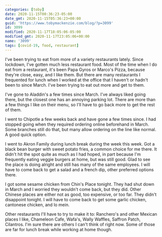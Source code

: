```yaml
---
categories: [toby]
date: 2020-11-15T00:36:23-05:00
date_gmt: 2020-11-15T05:36:23+00:00
guid: 'https://www.tobymackenzie.com/blog/?p=3099'
id: 3099
modified: 2020-11-17T18:05:06-05:00
modified_gmt: 2020-11-17T23:05:06+00:00
name: '3099'
tags: [covid-19, food, restaurant]
---
```


I've been trying to eat from more of a variety restaurants lately.<!--more-->  Since lockdown, I've gotten much less restaurant food.  Most of the time when I do eat from a restaurant, it's been Papa Gyros or Marco's Pizza, because they're close, easy, and I like them.  But there are many restaurants I frequented for lunch when I worked at the office that I haven't or hadn't been to since March.  I've been trying to eat out more and get to them.

I've gone to Aladdin's a few times since March.  I've always liked going there, but the closest one has an annoying parking lot.  There are more than a few things I like on their menu, so I'll have to go back more to get the rest of them.

I went to Chipotle a few weeks back and have gone a few times since.  I had stopped going when they required ordering online beforehand in March.  Some branches still do that, but many allow ordering on the line like normal.  A good quick option.

I went to Akron Family during lunch break during the week this week.  Got a black bean burger with sweet potato fries, a common choice for me there.  It didn't hit the spot quite as much as I had hoped, in part because I'm frequently eating veggie burgers at home, but was still good.  Glad to see the place is doing alright and still has many of the same employees.  I will have to come back to get a salad and a french dip, other preferred options there.

I got some sesame chicken from Chin's Place tonight.  They had shut down in March and I worried they wouldn't come back, but they did.  Other Chinese places are either not as good, too expensive, or too far.  They didn't disappoint tonight.  I will have to come back to get some garlic chicken, cantonese chicken, and lo mein.

Other restaurants I'll have to try to make it to: Ranchero's and other Mexican places I like, Chameleon Cafe, Wafa's, Wally Waffles, Saffron Patch, Cilantros.  I'm sure there are others I can't think of right now.  Some of those are far for lunch break while working at home though.
